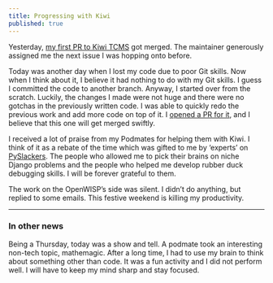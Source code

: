 ```yaml
---
title: Progressing with Kiwi
published: true
---
```


Yesterday, [my first PR to Kiwi TCMS](https://github.com/kiwitcms/Kiwi/pull/2060)
got merged. The maintainer generously assigned me the next issue
I was hopping onto before.

Today was another day when I lost my code due to poor Git skills.
Now when I think about it, I believe it had nothing to do with my Git skills.
I guess I committed the code to another branch. Anyway, I started over from
the scratch. Luckily, the changes I made were not huge and there were no
gotchas in the previously written code. I was able to quickly redo the previous
work and add more code on top of it. I
[opened a PR for it](https://github.com/kiwitcms/Kiwi/pull/2088),
and I believe that this one will get merged swiftly.

I received a lot of praise from my Podmates for helping them with Kiwi.
I think of it as a rebate of the time which was gifted to me by ‘experts’
on [PySlackers](https://pyslackers.com/web).
The people who allowed me to pick their brains on niche Django
problems and the people who helped me develop rubber duck debugging skills.
I will be forever grateful to them.

The work on the OpenWISP’s side was silent. I didn’t do anything, but replied
to some emails. This festive weekend is killing my productivity.

-------------

### In other news

Being a Thursday, today was a show and tell. A podmate took an interesting
non-tech topic, mathemagic. After a long time, I had to use my brain to think
about something other than code. It was a fun activity and I did not perform
well. I will have to keep my mind sharp and stay focused.

